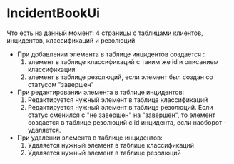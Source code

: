 # IncidentBookUi
Что есть на данный момент: 4 страницы с таблицами клиентов, инцидентов, классификаций и резолюций
- При добавлении элемента в таблице инцидентов создается :
  1. элемент в таблице классификаций с таким же id и описанием классификации
  2. элемент в таблице резолюций, если элемент был создан со статусом "завершен"
- При редактировании элемента в таблице инцидентов:
  1. Редактируется нужный элемент в таблице классификаций
  2. Редактируется нужный элемент в таблице резолюций. Если статус сменился с "не завершен" на "завершен", то
элемент создается в таблице резолюций с id инцидента, если наоборот - удаляется.
- При удалении элемента в таблице инцидентов:
  1. Удаляется нужный элемент в таблице классификаций
  2. Удаляется нужный элемент в таблице резолюций
